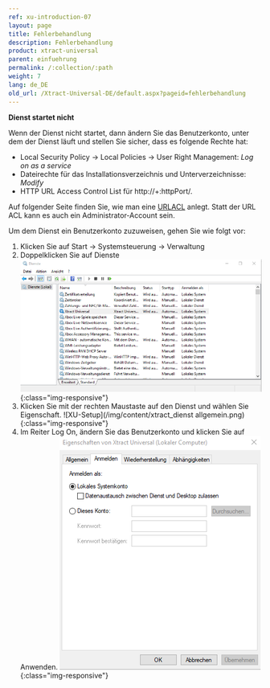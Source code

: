 ```yaml
---
ref: xu-introduction-07
layout: page
title: Fehlerbehandlung
description: Fehlerbehandlung
product: xtract-universal
parent: einfuehrung
permalink: /:collection/:path
weight: 7
lang: de_DE
old_url: /Xtract-Universal-DE/default.aspx?pageid=fehlerbehandlung
---
```


**Dienst startet nicht**

Wenn der Dienst nicht startet, dann ändern Sie das Benutzerkonto, unter dem der Dienst läuft und stellen Sie sicher, dass es folgende Rechte hat: 

- Local Security Policy -> Local Policies -> User Right Management: *Log on as a service*
- Dateirechte für das Installationsverzeichnis und Unterverzeichnisse: *Modify*
- HTTP URL Access Control List für http://+:httpPort/. 

Auf folgender Seite finden Sie, wie man eine [URLACL](https://docs.microsoft.com/en-us/windows/desktop/Http/add-urlacl) anlegt.
Statt der URL ACL kann es auch ein Administrator-Account sein.

Um dem Dienst ein Benutzerkonto zuzuweisen, gehen Sie wie folgt vor:

1. Klicken Sie auf Start -> Systemsteuerung -> Verwaltung
2. Doppelklicken Sie auf Dienste
![XU-Setup](/img/content/windows-dienste.png){:class="img-responsive"}
3. Klicken Sie mit der rechten Maustaste auf den Dienst und wählen Sie Eigenschaft.
![XU-Setup](/img/content/xtract_dienst allgemein.png){:class="img-responsive"}
4. Im Reiter Log On, ändern Sie das Benutzerkonto und klicken Sie auf Anwenden.
![XU-Setup](/img/content/xtract_dienst_anmelden.png){:class="img-responsive"}

